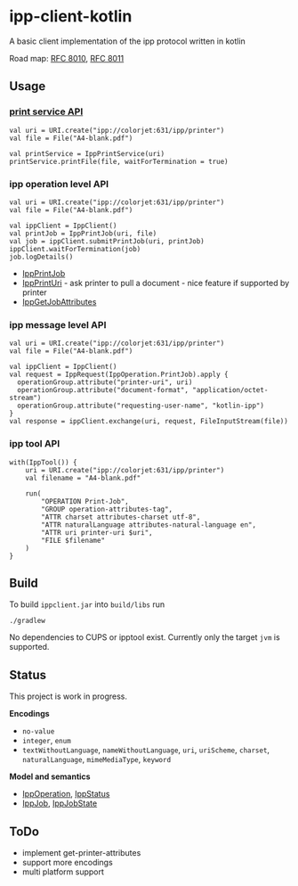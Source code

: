# ipp-client-kotlin

A basic client implementation of the ipp protocol written in kotlin

Road map:
[RFC 8010](https://tools.ietf.org/html/rfc8010),
[RFC 8011](https://tools.ietf.org/html/rfc8011)

## Usage

### [print service API](https://github.com/gmuth/ipp-client-kotlin/blob/master/src/main/kotlin/de/gmuth/print)

    val uri = URI.create("ipp://colorjet:631/ipp/printer")
    val file = File("A4-blank.pdf")

    val printService = IppPrintService(uri)
    printService.printFile(file, waitForTermination = true)
    
### ipp operation level API

    val uri = URI.create("ipp://colorjet:631/ipp/printer")
    val file = File("A4-blank.pdf")

    val ippClient = IppClient()
    val printJob = IppPrintJob(uri, file)
    val job = ippClient.submitPrintJob(uri, printJob)
    ippClient.waitForTermination(job)
    job.logDetails()
    
* [IppPrintJob](https://github.com/gmuth/ipp-client-kotlin/blob/master/src/main/kotlin/de/gmuth/ipp/client/IppPrintJob.kt)
* [IppPrintUri](https://github.com/gmuth/ipp-client-kotlin/blob/master/src/main/kotlin/de/gmuth/ipp/client/IppPrintUri.kt) - ask printer to pull a document - nice feature if supported by printer
* [IppGetJobAttributes](https://github.com/gmuth/ipp-client-kotlin/blob/master/src/main/kotlin/de/gmuth/ipp/client/IppGetJobAttributes.kt)
    
### ipp message level API

    val uri = URI.create("ipp://colorjet:631/ipp/printer")
    val file = File("A4-blank.pdf")
    
    val ippClient = IppClient()
    val request = IppRequest(IppOperation.PrintJob).apply {
      operationGroup.attribute("printer-uri", uri)
      operationGroup.attribute("document-format", "application/octet-stream")
      operationGroup.attribute("requesting-user-name", "kotlin-ipp")
    }
    val response = ippClient.exchange(uri, request, FileInputStream(file))

### ipp tool API
 
    with(IppTool()) {
        uri = URI.create("ipp://colorjet:631/ipp/printer")
        val filename = "A4-blank.pdf"
        
        run(
            "OPERATION Print-Job",
            "GROUP operation-attributes-tag",
            "ATTR charset attributes-charset utf-8",
            "ATTR naturalLanguage attributes-natural-language en",
            "ATTR uri printer-uri $uri",
            "FILE $filename"
        )
    }
          
## Build

To build `ippclient.jar` into `build/libs` run

    ./gradlew

No dependencies to CUPS or ipptool exist. Currently only the target `jvm` is supported. 

## Status

This project is work in progress.

**Encodings**

 * `no-value` 
 * `integer`, `enum`
 * `textWithoutLanguage`, `nameWithoutLanguage`, `uri`, `uriScheme`, `charset`, `naturalLanguage`,
   `mimeMediaType`, `keyword`

**Model and semantics**

* [IppOperation](https://github.com/gmuth/ipp-client-kotlin/blob/master/src/main/kotlin/de/gmuth/ipp/core/IppOperation.kt),
  [IppStatus](https://github.com/gmuth/ipp-client-kotlin/blob/master/src/main/kotlin/de/gmuth/ipp/core/IppStatus.kt)
* [IppJob](https://github.com/gmuth/ipp-client-kotlin/blob/master/src/main/kotlin/de/gmuth/ipp/core/IppJob.kt),
  [IppJobState](https://github.com/gmuth/ipp-client-kotlin/blob/master/src/main/kotlin/de/gmuth/ipp/core/IppJobState.kt)

## ToDo

* implement get-printer-attributes
* support more encodings
* multi platform support